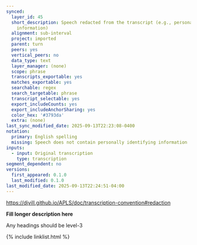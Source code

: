 ```yaml
---
synced:
  layer_id: 45
  short_description: Speech redacted from the transcript (e.g., personally identifying
    information)
  alignment: sub-interval
  project: imported
  parent: turn
  peers: yes
  vertical_peers: no
  data_type: text
  layer_manager: (none)
  scope: phrase
  transcripts_exportable: yes
  matches_exportable: yes
  searchable: regex
  search_targetable: phrase
  transcript_selectable: yes
  export_includeCounts: yes
  export_includeAnchorSharing: yes
  color_hex: '#3793da'
  extra: (none)
last_sync_modified_date: 2025-09-13T22:23:08-0400
notation:
  primary: English spelling
  missing: Speech does not contain personally identifying information
inputs:
  - input: Original transcription
    type: transcription
segment_dependent: no
versions:
  first_appeared: 0.1.0
  last_modified: 0.1.0
last_modified_date: 2025-09-13T22:24:51-04:00
---
```


https://djvill.github.io/APLS/doc/transcription-convention#redaction

**Fill longer description here**

Any headings should be level-3


{% include linklist.html %}

